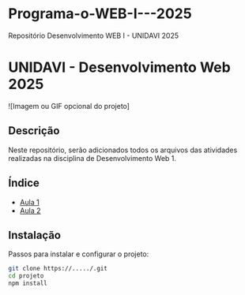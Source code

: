 # Programa-o-WEB-I---2025
Repositório Desenvolvimento WEB I - UNIDAVI 2025
# UNIDAVI - Desenvolvimento Web 2025

![Imagem ou GIF opcional do projeto]

## Descrição
Neste repositório, serão adicionados todos os arquivos das atividades realizadas na disciplina de Desenvolvimento Web 1.

## Índice

- [Aula 1](/Aula%201/pagina-formulario.html)
- [Aula 2](#aula2)

## Instalação
Passos para instalar e configurar o projeto:

```Bash
git clone https://...../.git
cd projeto
npm install

